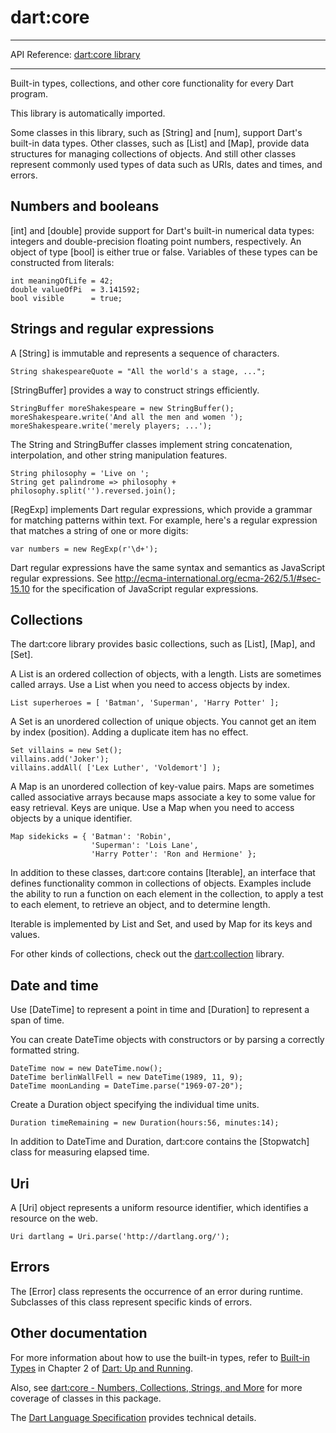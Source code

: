 # dart:core

---

API Reference: [dart:core library](https://api.dartlang.org/apidocs/channels/stable/dartdoc-viewer/dart-core) 

---


Built-in types, collections,
and other core functionality for every Dart program.

This library is automatically imported.

Some classes in this library,
such as [String] and [num],
support Dart's built-in data types.
Other classes, such as [List] and [Map], provide data structures
for managing collections of objects.
And still other classes represent commonly used types of data
such as URIs, dates and times, and errors.

## Numbers and booleans

[int] and [double] provide support for Dart's built-in numerical data types:
integers and double-precision floating point numbers, respectively.
An object of type [bool] is either true or false.
Variables of these types can be constructed from literals:

    int meaningOfLife = 42;
    double valueOfPi  = 3.141592;
    bool visible      = true;

## Strings and regular expressions

A [String] is immutable and represents a sequence of characters.

    String shakespeareQuote = "All the world's a stage, ...";

[StringBuffer] provides a way to construct strings efficiently.

    StringBuffer moreShakespeare = new StringBuffer();
    moreShakespeare.write('And all the men and women ');
    moreShakespeare.write('merely players; ...');

The String and StringBuffer classes implement string concatenation,
interpolation, and other string manipulation features.

    String philosophy = 'Live on ';
    String get palindrome => philosophy + philosophy.split('').reversed.join();

[RegExp] implements Dart regular expressions,
which provide a grammar for matching patterns within text.
For example, here's a regular expression that matches
a string of one or more digits:

    var numbers = new RegExp(r'\d+');

Dart regular expressions have the same syntax and semantics as
JavaScript regular expressions. See
<http://ecma-international.org/ecma-262/5.1/#sec-15.10>
for the specification of JavaScript regular expressions.

## Collections

The dart:core library provides basic collections,
such as [List], [Map], and [Set].

A List is an ordered collection of objects, with a length.
Lists are sometimes called arrays.
Use a List when you need to access objects by index.

    List superheroes = [ 'Batman', 'Superman', 'Harry Potter' ];

A Set is an unordered collection of unique objects.
You cannot get an item by index (position).
Adding a duplicate item has no effect.

    Set villains = new Set();
    villains.add('Joker');
    villains.addAll( ['Lex Luther', 'Voldemort'] );

A Map is an unordered collection of key-value pairs.
Maps are sometimes called associative arrays because
maps associate a key to some value for easy retrieval.
Keys are unique.
Use a Map when you need to access objects
by a unique identifier.

    Map sidekicks = { 'Batman': 'Robin',
                      'Superman': 'Lois Lane',
                      'Harry Potter': 'Ron and Hermione' };

In addition to these classes,
dart:core contains [Iterable],
an interface that defines functionality
common in collections of objects.
Examples include the ability
to run a function on each element in the collection,
to apply a test to each element,
to retrieve an object, and to determine length.

Iterable is implemented by List and Set,
and used by Map for its keys and values.

For other kinds of collections, check out the
[dart:collection](#dart-collection) library.

## Date and time

Use [DateTime] to represent a point in time
and [Duration] to represent a span of time.

You can create DateTime objects with constructors
or by parsing a correctly formatted string.

    DateTime now = new DateTime.now();
    DateTime berlinWallFell = new DateTime(1989, 11, 9);
    DateTime moonLanding = DateTime.parse("1969-07-20");

Create a Duration object specifying the individual time units.

    Duration timeRemaining = new Duration(hours:56, minutes:14);

In addition to DateTime and Duration,
dart:core contains the [Stopwatch] class for measuring elapsed time.

## Uri

A [Uri] object represents a uniform resource identifier,
which identifies a resource on the web.

    Uri dartlang = Uri.parse('http://dartlang.org/');

## Errors

The [Error] class represents the occurrence of an error
during runtime.
Subclasses of this class represent specific kinds of errors.

## Other documentation

For more information about how to use the built-in types, refer to
[Built-in Types](http://www.dartlang.org/docs/dart-up-and-running/contents/ch02.html#built-in-types)
in Chapter 2 of
[Dart: Up and Running](http://www.dartlang.org/docs/dart-up-and-running/).

Also, see
[dart:core - Numbers, Collections, Strings, and More](http://www.dartlang.org/docs/dart-up-and-running/contents/ch03.html#ch03-dartcore---strings-collections-and-more)
for more coverage of classes in this package.

The
[Dart Language Specification](http://www.dartlang.org/docs/spec/)
provides technical details.
